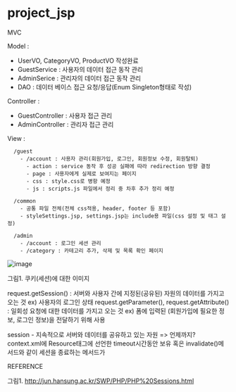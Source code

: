 # project_jsp

MVC

Model : 

  - UserVO, CategoryVO, ProductVO 작성완료
  - GuestService : 사용자의 데이터 접근 동작 관리
  - AdminSerice : 관리자의 데이터 접근 동작 관리
  - DAO : 데이터 베이스 접근 요청/응답(Enum Singleton형태로 작성) 
        
Controller :

  - GuestController : 사용자 접근 관리
  - AdminController : 관리자 접근 관리
      
View : 

      /guest
        - /account : 사용자 관리(회원가입, 로그인, 회원정보 수정, 회원탈퇴)
          - action : service 동작 후 성공 실패에 따라 redirection 방향 결정
          - page : 사용자에게 실제로 보여지는 페이지
          - css : style.css로 병항 예정
          - js : scripts.js 파일에서 정리 중 차후 추가 정리 예정
      
      /common
        - 공통 파일 전체(전체 css적용, header, footer 등 포함)
        - styleSettings.jsp, settings.jsp는 include용 파일(css 설정 및 태그 설정)
      
      /admin
        - /account : 로그인 세션 관리
        - /category : 카테고리 추가, 삭제 및 목록 확인 페이지


![image](https://user-images.githubusercontent.com/28711917/127891988-e1acc734-29dc-4aa2-800e-c24c131d92ea.png "쿠키(세션)에 대한 이미지")

그림1. 쿠키(세션)에 대한 이미지

request.getSession() : 서버와 사용자 간에 지정된(공유된) 자원의 데이터를 가지고 오는 것 ex) 사용자의 로그인 상태
request.getParameter(), request.getAttribute() : 일회성 요청에 대한 데이터를 가지고 오는 것 ex) 폼에 입력된 (회원가입에 필요한 정보, 로그인 정보)을 전달하기 위해 사용

session - 지속적으로 서버와 데이터를 공유하고 있는 자원 => 언제까지? context.xml에 Resource태그에 선언한 timeout시간동안 보유 혹은 invalidate()메서드와 같이 세션을 종료하는 메서드가 

REFERENCE

그림1. http://jun.hansung.ac.kr/SWP/PHP/PHP%20Sessions.html
